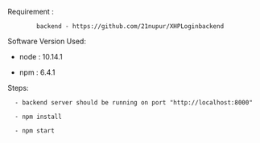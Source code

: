 Requirement :

            backend - https://github.com/21nupur/XHPLoginbackend
            
Software Version Used:

  - node : 10.14.1
  
  - npm : 6.4.1
  
Steps:

      - backend server should be running on port "http://localhost:8000"
      
      - npm install
      
      - npm start

